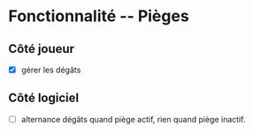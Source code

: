 # Fonctionnalité -- Pièges

## Côté joueur

- [x] gérer les dégâts

## Côté logiciel

- [ ] alternance dégâts quand piège actif, rien quand piège inactif.